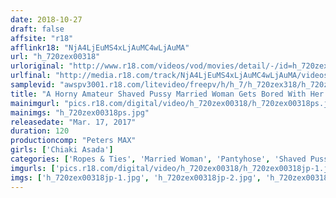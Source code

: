 ```yaml
---
date: 2018-10-27
draft: false
affsite: "r18"
afflinkr18: "NjA4LjEuMS4xLjAuMC4wLjAuMA"
url: "h_720zex00318"
urloriginal: "http://www.r18.com/videos/vod/movies/detail/-/id=h_720zex00318"
urlfinal: "http://media.r18.com/track/NjA4LjEuMS4xLjAuMC4wLjAuMA/videos/vod/movies/detail/-/id=h_720zex00318"
samplevid: "awspv3001.r18.com/litevideo/freepv/h/h_7/h_720zex318/h_720zex318_dmb_w.mp4"
title: "A Horny Amateur Shaved Pussy Married Woman Gets Bored With Her Husband's Fucking A One Time Only AV Performance Chiaki Asada(Age 30)"
mainimgurl: "pics.r18.com/digital/video/h_720zex00318/h_720zex00318ps.jpg"
mainimgs: "h_720zex00318ps.jpg"
releasedate: "Mar. 17, 2017"
duration: 120
productioncomp: "Peters MAX"
girls: ['Chiaki Asada']
categories: ['Ropes & Ties', 'Married Woman', 'Pantyhose', 'Shaved Pussy', 'Amateur', 'Featured Actress', 'Threesome / Foursome', 'Debut', 'Hi-Def']
imgurls: ['pics.r18.com/digital/video/h_720zex00318/h_720zex00318jp-1.jpg', 'pics.r18.com/digital/video/h_720zex00318/h_720zex00318jp-2.jpg', 'pics.r18.com/digital/video/h_720zex00318/h_720zex00318jp-3.jpg', 'pics.r18.com/digital/video/h_720zex00318/h_720zex00318jp-4.jpg', 'pics.r18.com/digital/video/h_720zex00318/h_720zex00318jp-5.jpg', 'pics.r18.com/digital/video/h_720zex00318/h_720zex00318jp-6.jpg', 'pics.r18.com/digital/video/h_720zex00318/h_720zex00318jp-7.jpg', 'pics.r18.com/digital/video/h_720zex00318/h_720zex00318jp-8.jpg', 'pics.r18.com/digital/video/h_720zex00318/h_720zex00318jp-9.jpg', 'pics.r18.com/digital/video/h_720zex00318/h_720zex00318jp-10.jpg', 'pics.r18.com/digital/video/h_720zex00318/h_720zex00318jp-11.jpg', 'pics.r18.com/digital/video/h_720zex00318/h_720zex00318jp-12.jpg', 'pics.r18.com/digital/video/h_720zex00318/h_720zex00318jp-13.jpg', 'pics.r18.com/digital/video/h_720zex00318/h_720zex00318jp-14.jpg', 'pics.r18.com/digital/video/h_720zex00318/h_720zex00318jp-15.jpg', 'pics.r18.com/digital/video/h_720zex00318/h_720zex00318jp-16.jpg', 'pics.r18.com/digital/video/h_720zex00318/h_720zex00318jp-17.jpg', 'pics.r18.com/digital/video/h_720zex00318/h_720zex00318jp-18.jpg', 'pics.r18.com/digital/video/h_720zex00318/h_720zex00318jp-19.jpg', 'pics.r18.com/digital/video/h_720zex00318/h_720zex00318jp-20.jpg']
imgs: ['h_720zex00318jp-1.jpg', 'h_720zex00318jp-2.jpg', 'h_720zex00318jp-3.jpg', 'h_720zex00318jp-4.jpg', 'h_720zex00318jp-5.jpg', 'h_720zex00318jp-6.jpg', 'h_720zex00318jp-7.jpg', 'h_720zex00318jp-8.jpg', 'h_720zex00318jp-9.jpg', 'h_720zex00318jp-10.jpg', 'h_720zex00318jp-11.jpg', 'h_720zex00318jp-12.jpg', 'h_720zex00318jp-13.jpg', 'h_720zex00318jp-14.jpg', 'h_720zex00318jp-15.jpg', 'h_720zex00318jp-16.jpg', 'h_720zex00318jp-17.jpg', 'h_720zex00318jp-18.jpg', 'h_720zex00318jp-19.jpg', 'h_720zex00318jp-20.jpg']
---
```

